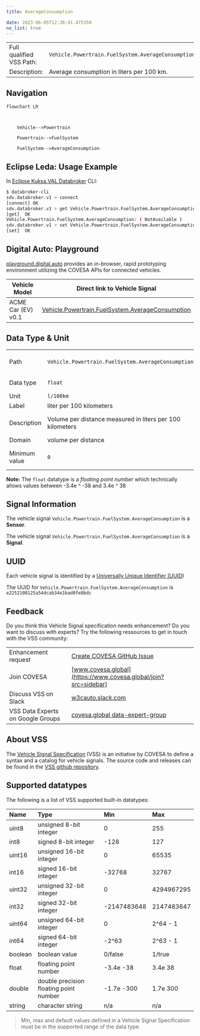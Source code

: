 ```yaml
---
title: AverageConsumption

date: 2023-06-05T12:38:41.475358
no_list: true
---
```



| | |
|---|---|
| Full qualified VSS Path: | `Vehicle.Powertrain.FuelSystem.AverageConsumption` |
| Description: | Average consumption in liters per 100 km. |

## Navigation

```mermaid
flowchart LR



    Vehicle-->Powertrain

    Powertrain-->FuelSystem

    FuelSystem-->AverageConsumption

```

## Eclipse Leda: Usage Example

In [Eclipse Kuksa.VAL Databroker](https://github.com/eclipse/kuksa.val/tree/master/kuksa_databroker) CLI:



```bash
$ databroker-cli
sdv.databroker.v1 > connect
[connect] OK
sdv.databroker.v1 > get Vehicle.Powertrain.FuelSystem.AverageConsumption
[get]  OK
Vehicle.Powertrain.FuelSystem.AverageConsumption: ( NotAvailable )
sdv.databroker.v1 > set Vehicle.Powertrain.FuelSystem.AverageConsumption 0
[set]  OK
```

## Digital Auto: Playground

[playground.digital.auto](http://digital.auto) provides an in-browser, rapid prototyping environment utilizing the COVESA APIs for connected vehicles. 

| Vehicle Model | Direct link to Vehicle Signal |
|---|---|
| ACME Car (EV) v0.1 | [Vehicle.Powertrain.FuelSystem.AverageConsumption](https://digitalauto.netlify.app/model/STLWzk1WyqVVLbfymb4f/cvi/list/Vehicle.Powertrain.FuelSystem.AverageConsumption/) |

## Data Type & Unit

| | | |
|---|---|---|
| Path | `Vehicle.Powertrain.FuelSystem.AverageConsumption` | [VSS: Addressing nodes](https://covesa.github.io/vehicle_signal_specification/rule_set/basics/) |
| Data type | `float` | [VSS: Datatypes](https://covesa.github.io/vehicle_signal_specification/rule_set/data_entry/data_types/) |
| Unit | `l/100km` | [VSS: Units](https://covesa.github.io/vehicle_signal_specification/rule_set/data_entry/data_unit_types/) |
| Label | liter per 100 kilometers | |
| Description | Volume per distance measured in liters per 100 kilometers | [VSS: Sensors & Actuators](https://covesa.github.io/vehicle_signal_specification/rule_set/data_entry/sensor_actuator/) |
| Domain | volume per distance | [](https://covesa.github.io/vehicle_signal_specification/rule_set/data_entry/data_unit_types/) |
| Minimum value | `0` | [VSS: Sensors & Actuators](https://covesa.github.io/vehicle_signal_specification/rule_set/data_entry/sensor_actuator/) |










**Note:** The `float` datatype is a *floating point number* which technically allows values between -3.4e ^ -38 and 3.4e ^ 38




## Signal Information





The vehicle signal `Vehicle.Powertrain.FuelSystem.AverageConsumption` is a **Sensor**.

The vehicle signal `Vehicle.Powertrain.FuelSystem.AverageConsumption` is a **Signal**.



## UUID

Each vehicle signal is identified by a [Universally Unique Identifier (UUID](https://en.wikipedia.org/wiki/Universally_unique_identifier))

The UUID for `Vehicle.Powertrain.FuelSystem.AverageConsumption` is `e2252108125a54dcab34e1bad0fe8bdc`


## Feedback

Do you think this Vehicle Signal specification needs enhancement? Do you want to discuss with experts? Try the following ressources to get in touch with the VSS community:

| | |
|---|---|
| Enhancement request | [Create COVESA GitHub Issue](https://github.com/COVESA/vehicle_signal_specification/issues/new?body=Please+describe+your+feedback&title=Signal+feedback+Vehicle.Powertrain.FuelSystem.AverageConsumption) |
| Join COVESA | [www.covesa.global](https://www.covesa.global/join?src=sidebar) |
| Discuss VSS on Slack | [w3cauto.slack.com](http://w3cauto.slack.com/) |
| VSS Data Experts on Google Groups | [covesa.global data-expert-group](https://groups.google.com/a/covesa.global/g/data-expert-group) |

## About VSS

The [Vehicle Signal Specification](https://covesa.github.io/vehicle_signal_specification/) (VSS)
is an initiative by COVESA to define a syntax and a catalog for vehicle signals.
The source code and releases can be found in the [VSS github repository](https://github.com/COVESA/vehicle_signal_specification).

## Supported datatypes

The following is a list of VSS supported built-in datatypes:

Name       | Type                       | Min  | Max
:----------|:---------------------------|:-----|:---
uint8      | unsigned 8-bit integer     | 0    | 255
int8       | signed 8-bit integer       | -128 | 127
uint16     | unsigned 16-bit integer    |  0   | 65535
int16      | signed 16-bit integer      | -32768 | 32767
uint32     | unsigned 32-bit integer    | 0 | 4294967295
int32      | signed 32-bit integer      | -2147483648 | 2147483647
uint64     | unsigned 64-bit integer    | 0    | 2^64 - 1
int64      | signed 64-bit integer      | -2^63 | 2^63 - 1
boolean    | boolean value              | 0/false | 1/true
float      | floating point number      | -3.4e -38 | 3.4e 38
double     | double precision floating point number | -1.7e -300 | 1.7e 300
string     | character string           | n/a  | n/a

> Min, max and default values defined in a Vehicle Signal Specification must be in the supported range of the data type.
